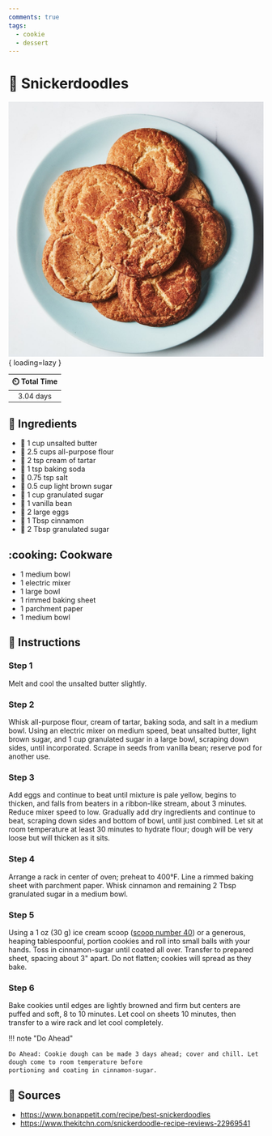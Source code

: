 ```yaml
---
comments: true
tags:
  - cookie
  - dessert
---
```

# :cookie: Snickerdoodles

![Snickerdoodles](../assets/images/snickerdoodles.jpg){ loading=lazy }

| :timer_clock: Total Time |
|:-----------------------: |
| 3.04 days |

## :salt: Ingredients

- :butter: 1 cup unsalted butter
- :ear_of_rice: 2.5 cups all-purpose flour
- :rice: 2 tsp cream of tartar
- :cup_with_straw: 1 tsp baking soda
- :salt: 0.75 tsp salt
- :maple_leaf: 0.5 cup light brown sugar
- :candy: 1 cup granulated sugar
- :icecream: 1 vanilla bean
- :egg: 2 large eggs
- :custard: 1 Tbsp cinnamon
- :candy: 2 Tbsp granulated sugar

## :cooking: Cookware

- 1 medium bowl
- 1 electric mixer
- 1 large bowl
- 1 rimmed baking sheet
- 1 parchment paper
- 1 medium bowl

## :pencil: Instructions

### Step 1

Melt and cool the unsalted butter slightly.

### Step 2

Whisk all-purpose flour, cream of tartar, baking soda, and salt in a medium bowl. Using an electric mixer on medium
speed, beat unsalted butter, light brown sugar, and 1 cup granulated sugar in a large bowl, scraping down sides, until
incorporated. Scrape in seeds from vanilla bean; reserve pod for another use.

### Step 3

Add eggs and continue to beat until mixture is pale yellow, begins to thicken, and falls from beaters in a ribbon-like
stream, about 3 minutes. Reduce mixer speed to low. Gradually add dry ingredients and continue to beat, scraping down
sides and bottom of bowl, until just combined. Let sit at room temperature at least 30 minutes to hydrate flour; dough
will be very loose but will thicken as it sits.

### Step 4

Arrange a rack in center of oven; preheat to 400°F. Line a rimmed baking sheet with parchment paper. Whisk cinnamon and
remaining 2 Tbsp granulated sugar in a medium bowl.

### Step 5

Using a 1 oz (30 g) ice cream scoop ([scoop number 40][1]) or a generous, heaping tablespoonful, portion cookies and
roll into small balls with your hands. Toss in cinnamon-sugar until coated all over. Transfer to prepared sheet,
spacing about 3" apart. Do not flatten; cookies will spread as they bake.

### Step 6

Bake cookies until edges are lightly browned and firm but centers are puffed and soft, 8 to 10 minutes. Let cool on
sheets 10 minutes, then transfer to a wire rack and let cool completely.

!!! note "Do Ahead"

    Do Ahead: Cookie dough can be made 3 days ahead; cover and chill. Let dough come to room temperature before
    portioning and coating in cinnamon-sugar.

## :link: Sources

- <https://www.bonappetit.com/recipe/best-snickerdoodles>
- <https://www.thekitchn.com/snickerdoodle-recipe-reviews-22969541>

[1]: <../reference/measuring.md#cookie-scoop-conversion-chart>
